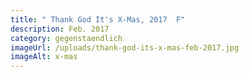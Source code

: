 ```yaml
---
title: " Thank God It's X-Mas, 2017  F"
description: Feb. 2017
category: gegenstaendlich
imageUrl: /uploads/thank-god-its-x-mas-feb-2017.jpg
imageAlt: x-mas
---
```

